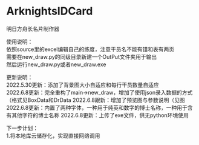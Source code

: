 # ArknightsIDCard
明日方舟长名片制作器

使用说明：  
依照source里的excel编辑自己的练度，注意干员名不能有错和表有两页  
需要在new_draw.py的同级目录新建一个OutPut文件夹用于输出  
然后运行new_draw.py或者new_draw.exe
  
更新说明：  
2022.5.30更新：添加了背景图大小自适应和每行干员数量自适应  
2022.6.8更新：完全重构了main->new_draw，增加了使用json录入数据的方式（格式见BoxData和DrData
2022.6.8跟新：增加了预览图与参数说明（见图
2022.6.8更新：内置了两种字体，一种用于纯英和数字的博士名称，一种用于含有其他字符的博士名称
2022.6.8更新：上传了exe文件，供无python环境使用

  
下一步计划：  
1.将本地库云储存化，实现直接网络调用

  
